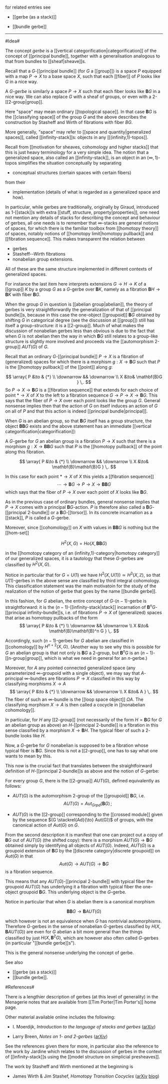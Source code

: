 for related entries see

* [[gerbe (as a stack)]]

* [[bundle gerbe]]

***

#Idea#

The concept _gerbe_ is a [[vertical categorification|categorification]]
of the concept of [[principal bundle]], together with a generalisation analogous to that from bundles to [[sheaf|sheave]]s.

Recall that a $G$-[[principal bundle]] (for $G$ a [[group]]) is a space $P$
equipped with a map $P \to X$ to a base space $X$,
such that each [[fiber]] of $P$ looks like $G$
in a nice way.

A _$G$-gerbe_ is similarly a space $P \to X$ such that
each fiber looks like $\mathbf{B}G$ in a nice way.
We can also replace $G$ with a sheaf of groups,
or even with a $2$-[[2-group|group]].

Here "space" may mean ordinary [[topological space]]. In that case
$\mathbf{B} G$ is the [[classifying space]] of the group $G$
and the above describes the construction by Stasheff and Wirth 
of fibrations with fiber $B G$.

More generally, "space" may refer to 
[[space and quantity|generalized spaces]], called 
[[infinity-stack]]s: objects
in any [[(infinity,1)-topos]].

Recall from [[motivation for sheaves, cohomology and higher stacks]]
that this is just heavy terminology for a very simple idea. 
The notion that a generalized space, also called an [[infinity-stack]], is an object in an $(\infty,1)$-topos
simplifies the situation conceptually by
separating 

* conceptual structures (certain spaces with certain fibers) 

from their 

* implementation (details of what is regarded as a generalized space and how). 

In particular, while 
gerbes are traditionally, originally by Giraud, 
introduced as 1-[[stack]]s with extra
[[stuff, structure, property|properties]], one need not mention
any details of stacks for describing the concept and behaviour
of gerbes, all one needs is to remember that $\infty$-stacks are general notions of spaces, for which there is the familiar toolbox from [[homotopy theory]] of spaces, notably notions of [[homotopy limit|homotopy pullback]] and [[fibration sequence]]. This makes transparent the relation between

* gerbes
* Stasheff--Wirth fibrations  
* nonabelian group extensions.

All of these are the same structure implemented in different contexts of generalized spaces.

For instance the last item here interprets extensions $G \to H \to K$ of a [[group]] $K$ by a group $G$ as a $G$-gerbe over $\mathbf{B}K$, namely as a fibration  $\mathbf{B}H \to \mathbf{B}K$ with fiber $\mathbf{B}G$.



When the group $G$
in question is [[abelian group|abelian]], the theory of gerbes is
very straightforwardly the generalization of that of [[principal bundle]]s,
because in this case the one-object [[groupoid]] $\mathbf{B}G$ 
obtained by shifting $G$ in categorical degree (see the discussion at [[group]]) 
still has itself a 
group-structure: it is a [[2-group]]. Much of what makes 
the discussion of nonabelian gerbes less than obvious is due to the
fact that when $G$ is not abelian then the way in which $\mathbf{B}G$
still relates to a group-like structure is slightly more involved and proceeds via the [[automorphism 2-group]] $AUT(G)$ of $G$.

Recall that an ordinary $G$-[[principal bundle]] $P \to X$
is a fibration of (generalized) spaces for which there is a 
morphism $g : X \to \mathbf{B} G$ such that $P$ is the 
[[homotopy pullback]] of the [[point]] along $g$:

$$
  \array{
    P &\to & {*}
    \\
    \downarrow && \downarrow
    \\
    X &\to& \mathbf{B}G
  }
  \,.
$$
So $P \to X \to \mathbf{B}G$ is a [[fibration sequence]] that extends for each
choice of point ${*} \to X$ of $X$ to the left to a fibration sequence
$G \to P \to X \to \mathbf{B}G$. This says that the fiber of $P \to X$ over each
point looks like the group $G$. General nonsense implies then
that the action of $G$ on itself induces an action of $G$ on all of $P$
and that this action is indeed [[principal bundle|principal]].

When $G$ is an abelian group, so that $\mathbf{B}G$ itself has a group
structure, the object $\mathbf{B}\mathbf{B}G$ exists and the above
statement has an immediate [[vertical categorification|categorification]]:

A $G$-gerbe for $G$ an abelian group is a fibration 
$P \to X$ such that there is a morphism $g : X \to \mathbf{B}\mathbf{B}G$
such that $P$ is the [[homotopy pullback]] of the point along
this fibration.

$$
  \array{
    P &\to & {*}
    \\
    \downarrow && \downarrow
    \\
    X &\to& \mathbf{B}\mathbf{B}G
  }
  \,.
$$

In this case for each point ${*} \to X$ of $X$  this yields
a [[fibration sequence]]
$$
  \cdots \to \mathbf{B}G \to P \to X \to \mathbf{B}\mathbf{B} G
$$
which says that the fiber of $P \to X$ over each point of $X$ looks like
$\mathbf{B}G$.

As in the previous case of ordinary bundles, general nonsense implies that 
$P \to X$ comes with a principal $\mathbf{B}G$-action. $P$ is therefore also
called a $\mathbf{B}G$-[[principal 2-bundle]] or a $\mathbf{B}G$-[[torsor]].
In its concrete incarnation as a [[stack]], $P$ is called a $G$-gerbe.

Moreover, since [[cohomology]] on $X$ with values in $\mathbf{B}\mathbf{B}G$ is nothing but the [[hom-set]] 

$$
  H^2(X,G) = Ho(X, \mathbf{B}\mathbf{B} G)
$$

in the [[homotopy category of an (infinity,1)-category|homotopy category]] of our generalized spaces, it is a tautology that these $G$-gerbes are classified by $H^2(X,G)$. 

Notice in particular that for $G = U(1)$ we have $H^2(X, U(1)) \simeq H^3(X, \mathbb{Z})$, so that $U(1)$-gerbes in the above sense are classified by third integral cohomology.
This classification statement was the main motivatoin for the study of the realization of the notion of gerbe that goes by the name [[bundle gerbe]].


In this fashion, for $G$ abelian, the entire concept of 
$G$-$(n-1)$-gerbe is straightforward: it is the
$(n-1)$-[[infinity-stack|stack]] incarnation of $\mathbf{B}^n G$-[[principal infinity-bundle]]s, i.e. of fibrations $P \to X$ of (generalized) spaces
that arise as homotopy pullbacks of the form
$$
  \array{
    P &\to & {*}
    \\
    \downarrow && \downarrow
    \\
    X &\to& \mathbf{B}\mathbf{B}^n G
  }
  \,.
$$

Accordingly, such $(n-1)$-gerbes for $G$ abelian are classified in [[cohomology]] by $H^{n+2}(X,G)$.
(Another way to see why this is possible for $G$ an abelian group is that not only is $\mathbf{B}G$ a $2$-group, but $\mathbf{B}^n G$ is an $(n-1)$-[[n-group|group]], which is what we need in general for an $n$-gerbe.)

Moreover, for $A$ any pointed connected generalized space (any parameterized $\infty$-groupoid
with a single object),
we may say that $A$-principal $\infty$-bundles are fibrations $P \to X$
classified in this way by classifying morphisms $X \to A$
$$
  \array{
    P &\to & {*}
    \\
    \downarrow && \downarrow
    \\
    X &\to& A
  }
  \,.
$$
The fiber of such an $\infty$-bundle is the [[loop space object]] $\Omega A$.
The classifying morphism $X \to A$ is then called a cocycle in
[[nonabelian cohomology]].

In particular, for $H$ any [[2-group]] (not necessarily of the
form $H = \mathbf{B}G$ for $G$ an abelian group as above) an $H$-[[principal 2-bundle]] is a fibration in this sense classified
by a morphism $X \to \mathbf{B} H$. The typical fiber of
such a $2$-bundle looks like $H$.

Now, a $G$-gerbe for $G$ nonabelian is supposed to be a fibration
whose typical fiber is $\mathbf{B}G$. Since this is not a [[2-group]],
one has to say what one wants to mean by this.

This now is the crucial fact that translates between the
straightfoirward definition of $H$-[[principal 2-bundle]]s
as above and the notion of $G$-gerbe:

For every group $G$, there is the [[2-group]] $AUT(G)$, defined equivalently
as follows:

* $AUT(G)$ is the automorphism $2$-group of the [[groupoid]] $\mathbf{B}G$, i.e. 
  $$
    AUT(G) = Aut_{Grpd}(\mathbf{B}G)
    \,;
  $$  

* $AUT(G)$ is the [[2-group]] corresponding to the [[crossed module]] 
  given by the sequence
  $(G \stackrel{Ad}{\to} Aut(G))$ of groups, with the canonical action
  of $Aut(G)$ on $G$.

From the second description it is manifest that one can 
project out a copy of $\mathbf{B}G$ out of $AUT(G)$ (the shifted copy): there is a morphism $AUT(G) \to \mathbf{B}G$ 
obtained simply by identifying all objects of $AUT(G)$.
Indeed, $AUT(G)$ is a groupoid extension of $\mathbf{B}G$ by 
the [[discrete category|discrete groupoid]] on $Aut(G)$ in that
$$
  Aut(G) \to AUT(G) \to \mathbf{B}G
$$
is a fibration sequence.

This means that any $AUT(G)$-[[principal 2-bundle]] with typical fiber
the groupoid $AUT(G)$ has underlying it a fibration with
typical fiber the one-object groupoid $\mathbf{B}G$. This
underlying object is the $G$-gerbe.

Notice in particular that when $G$ is abelian there is a canonical morphism

$$
  \mathbf{B}\mathbf{B} G \to  \mathbf{B} AUT(G)
$$

which however is not an equivalence when $G$ has nontrivial automorphisms. Therefore $G$-gerbes in the sense of nonabelian $G$-gerbes classified by $H(X,\mathbf{B}AUT(G))$ are even for $G$ abelian a bit more general than the things classified by just $H(X, \mathbf{B}^2 G)$, which are however also often called $G$-gerbes (in particular "[[bundle gerbe]]s").


This is the general nonsense underlying the concept of gerbe. 

See also

* [[gerbe (as a stack)]]
* [[bundle gerbe]].


#References#

There is a lengthier description of gerbes (at this level of generality) in the Menagerie notes that are available from [[Tim Porter|Tim Porter's]] home page.

Other material available online includes the following:

* I. Moerdijk, _Introduction to the language of stacks and gerbes_ ([arXiv](http://arxiv.org/abs/math/0212266))

* Larry Breen, _Notes on 1- and 2-gerbes_ ([arXiv](http://arxiv.org/abs/math/0611317))

See the references given there for more, in particular also the reference to the work by Jardine which relates to the discussion of gerbes in the context of [[infinity-stack]]s using the [[model structure on simplicial presheaves]].


The work by Stasheff and Wirth mentioned at the beginning is

* James Wirth & Jim Stashef, _Homotopy Transition Cocycles_ ([arXiv](http://arxiv.org/abs/math.AT/0609220) [blog](http://golem.ph.utexas.edu/category/2006/09/wirth_and_stasheff_on_homotopy.html))

